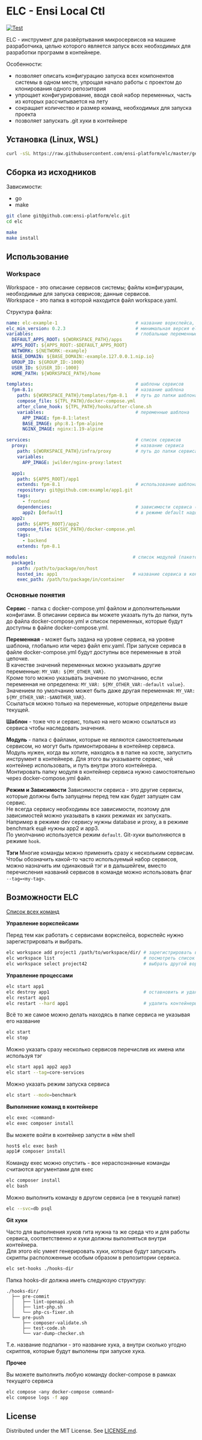 #  ELC - Ensi Local Ctl

[![Test](https://github.com/ensi-platform/elc/actions/workflows/test.yml/badge.svg)](https://github.com/ensi-platform/elc/actions/workflows/test.yml)

ELC - инструмент для развёртывания микросервисов на машине разработчика, целью которого является запуск всех необходимых для разработки
программ в контейнере.  

Особенности:  
- позволяет описать конфигурацию запуска всех компонентов системы в одном месте, упрощая начало работы с проектом до клонирования одного репозитория
- упрощает конфигурирование, вводя свой набор переменных, часть из которых рассчитывается на лету
- сокращает количество и размер команд, необходимых для запуска проекта
- позволяет запускать .git хуки в контейнере

## Установка (Linux, WSL)

```bash
curl -sSL https://raw.githubusercontent.com/ensi-platform/elc/master/get.sh | sudo bash
```

## Сборка из исходников

Зависимости:
- go
- make

```bash
git clone git@github.com:ensi-platform/elc.git
cd elc

make
make install
```

## Использование

### Workspace

Workspace - это описание сервисов системы; файлы конфигурации, необходимые для запуска севрисов; данные сервисов.  
Workspace - это папка в которой находится файл workspace.yaml. 

Структура файла:

```yaml
name: elc-example-1                             # название воркспейса, используется для генерации названий контейнеров/доменов
elc_min_version: 0.2.3                          # минимальная версия elc необхоимая для запуска этого воркспейса
variables:                                      # глобальные переменные
  DEFAULT_APPS_ROOT: ${WORKSPACE_PATH}/apps
  APPS_ROOT: ${APPS_ROOT:-$DEFAULT_APPS_ROOT}
  NETWORK: ${NETWORK:-example}
  BASE_DOMAIN: ${BASE_DOMAIN:-example.127.0.0.1.nip.io}
  GROUP_ID: ${GROUP_ID:-1000}
  USER_ID: ${USER_ID:-1000}
  HOME_PATH: ${WORKSPACE_PATH}/home

templates:                                      # шаблоны сервисов
  fpm-8.1:                                      # название шаблона
    path: ${WORKSPACE_PATH}/templates/fpm-8.1   # путь до папки шаблона
    compose_file: ${TPL_PATH}/docker-compose.yml
    after_clone_hook: ${TPL_PATH}/hooks/after-clone.sh
    variables:                                  # переменные шаблона
      APP_IMAGE: fpm-8.1:latest
      BASE_IMAGE: php:8.1-fpm-alpine
      NGINX_IMAGE: nginx:1.19-alpine

services:                                       # список сервисов
  proxy:                                        # название сервиса
    path: ${WORKSPACE_PATH}/infra/proxy         # путь до папки сервиса (корень git репозитория)
    variables:
      APP_IMAGE: jwilder/nginx-proxy:latest

  app1:
    path: ${APPS_ROOT}/app1
    extends: fpm-8.1                            # использование шаблона
    repository: git@github.com:example/app1.git
    tags:
      - frontend
    dependencies:                               # зависимости сервиса (другие сервисы, которые надо запустить)
      app2: [default]                           # в режиме default надо запустить сервис app2
  app2:
    path: ${APPS_ROOT}/app2
    compose_file: ${SVC_PATH}/docker-compose.yml
    tags:
      - backend
    extends: fpm-8.1

modules:                                       # список модулей (пакетов, которые сами не могут быть запущены)
  package1:
    path: /path/to/package/on/host
    hosted_in: app1                            # название сервиса в контейнере которого надо выполнять команды для работы с пакетом
    exec_path: /path/to/package/in/container
```

### Основные понятия

**Сервис** - папка с docker-compose.yml файлом и дополнительными конфигами. В описании сервиса вы можете указать путь до папки,
путь до файла docker-compose.yml и список переменных, которые будут доступны в файле docker-compose.yml.

**Переменная** - может быть задана на уровне сервиса, на уровне шаблона, глобально или через файл env.yaml. При запуске серивса в файле docker-compose.yml
будут доступны все переменные в этой цепочке.  
В качестве значений переменных можно указывать другие переменные: `MY_VAR: ${MY_OTHER_VAR}`.  
Кроме того можно указывать значение по умолчанию, если переменная не определена: `MY_VAR: ${MY_OTHER_VAR:-default value}`.  
Значением по умолчанию может быть даже другая переменная: `MY_VAR: ${MY_OTHER_VAR:-$ANOTHER_VAR}`.  
Ссылаться можно только на переменные, которые определены выше текущей.

**Шаблон** - тоже что и сервис, только на него можно ссылаться из сервиса чтобы наследовать значения.

**Модуль** - папка с файлами, которые не являются самостоятельным сервисом, но могут быть примонтированы в контейнер сервиса.
Модуль нужен, когда вы хотите, находясь в в папке на хосте, запустить инструмент в контейнере. Для этого вы указываете сервис, чей контейнер использовать,
и путь внутри этого контейнера.  
Монтировать папку модуля в контейнер сервиса нужно самостоятельно через docker-compose.yml файл.

**Режим и Зависимости**
Зависимости сервиса - это другие сервисы, которые должны быть запущены перед тем как будет запущен сам сервис.  
Не всегда сервису необходимы все зависимости, поэтому для зависимостей можно указывать в каких режимах их запускать.  
Например в режиме dev сервису нужны database и proxy, а в режиме benchmark ещё нужны app2 и app3.  
По умолчанию используется режим `default`. Git-хуки выполняются в режиме `hook`.

**Тэги**
Многие команды можно применить сразу к нескольким сервисам. Чтобы обозначить какой-то часто используемый набор сервисов,
можно назначить им одинаковый тэг и в дальшейгем, вместо перечисления названий сервисов в команде можно использовать флаг `--tag=<my-tag>`.

## Возможности ELC

[Список всех команд](/doc/commands.md)

**Управление воркспейсами**

Перед тем как работать с сервисами воркспейса, воркспейс нужно зарегистрировать и выбрать.

```bash
elc workspace add project1 /path/to/workspace/dir/ # зарегистрировать воркспейс, если он первый, то он сразу выберется
elc workspace list                                 # посмотреть список зарегистрированных воркспейсов
elc workspace select project42                     # выбрать другой вореспейс
```

**Управление процессами**

```bash
elc start app1
elc destroy app1                                   # оставновить и удалить контейнеры сервиса
elc restart app1
elc restart --hard app1                            # удалить контейнеры сервиса и создать снова
```

Всё то же самое можно делать находясь в папке сервиса не указывая его название
```bash
elc start
elc stop
```

Можно указать сразу несколько сервисов перечислив их имена или используя тэг
```bash
elc start app1 app2 app3
elc start --tag=core-services
```

Можно указать режим запуска сервиса
```bash
elc start --mode=benchmark
```

**Выполнение команд в контейнере**

```bash
elc exec <command>
elc exec composer install
```

Вы можете войти в контейнер запусти в нём shell
```bash
host$ elc exec bash
app1# composer install
```

Команду exec можно опустить - все нераспознанные команды считаются аргументами для exec
```bash
elc composer install
elc bash
```

Можно выполнить команду в другом сервиса (не в текущей папке)
```bash
elc --svc=db psql
```

**Git хуки**

Часто для выполнения хуков гита нужна та же среда что и для работы сервиса, соответственно и хуки должны выполняться внутри контейнера.  
Для этого elc умеет генерировать хуки, которые будут запускать скрипты расположенные особым образом в репозитории сервиса.

```bash
elc set-hooks ./hooks-dir
```

Папка hooks-dir должна иметь следуюзую структуру:
```
./hooks-dir/
  ├── pre-commit
  │   ├── lint-openapi.sh
  │   ├── lint-php.sh
  │   └── php-cs-fixer.sh
  └── pre-push
      ├── composer-validate.sh
      ├── test-code.sh
      └── var-dump-checker.sh
```
Т.е. название подпапки - это название хука, а внутри сколько угодно скриптов, которые будут выполены при запуске хука. 

**Прочее**

Вы можете выполнить любую команду docker-compose в рамках текущего сервиса
```bash
elc compose <any docker-compose command>
elc compose logs -f app
```

## License

Distributed under the MIT License. See [LICENSE.md](LICENSE.md).